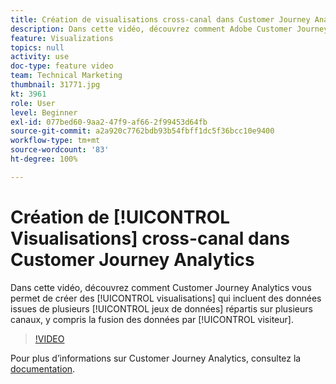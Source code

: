 ```yaml
---
title: Création de visualisations cross-canal dans Customer Journey Analytics
description: Dans cette vidéo, découvrez comment Adobe Customer Journey Analytics vous permet de créer des visualisations qui incluent des données issues de plusieurs jeux de données répartis sur plusieurs canaux, y compris la fusion des données par visiteur.
feature: Visualizations
topics: null
activity: use
doc-type: feature video
team: Technical Marketing
thumbnail: 31771.jpg
kt: 3961
role: User
level: Beginner
exl-id: 077bed60-9aa2-47f9-af66-2f99453d64fb
source-git-commit: a2a920c7762bdb93b54fbff1dc5f36bcc10e9400
workflow-type: tm+mt
source-wordcount: '83'
ht-degree: 100%

---
```


# Création de [!UICONTROL Visualisations] cross-canal dans Customer Journey Analytics

Dans cette vidéo, découvrez comment Customer Journey Analytics vous permet de créer des [!UICONTROL visualisations] qui incluent des données issues de plusieurs [!UICONTROL jeux de données] répartis sur plusieurs canaux, y compris la fusion des données par [!UICONTROL visiteur].

>[!VIDEO](https://video.tv.adobe.com/v/33705/?quality=12&learn=on&captions=fre_fr)

Pour plus d’informations sur Customer Journey Analytics, consultez la [documentation](https://experienceleague.adobe.com/docs/analytics-platform/using/cja-landing.html?lang=fr).
